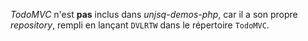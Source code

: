 *TodoMVC* n'est **pas** inclus dans  *unjsq-demos-php*, car il a son propre *repository*, rempli en lançant `DVLRTW` dans le répertoire `TodoMVC`.